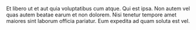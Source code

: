 Et libero ut et aut quia voluptatibus cum atque. Qui est ipsa. Non autem vel quas autem beatae earum et non dolorem. Nisi tenetur tempore amet maiores sint laborum officia pariatur. Eum expedita ad quam soluta est vel.